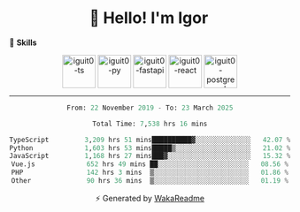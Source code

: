 <h1 align="center">👋 Hello! I'm Igor</h1>

<!--🚀 **Stats**

<div align="center">
  <img height="200px" alt="iguit0-card-stats" src="https://github-readme-stats.vercel.app/api?username=iguit0&show_icons=false&theme=catppuccin_mocha&include_all_commits=true&count_private=true&hide=contribs&rank_icon=github"/>
</div>-->

<!------->

🎯 **Skills**

<div style="display: inline-block;" align="center">
  <img align="center" alt="iguit0-ts" height="60" width="60" src="https://cdn.jsdelivr.net/gh/devicons/devicon/icons/typescript/typescript-original.svg" /> 
  <img align="center" alt="iguit0-py" height="60" width="60" src="https://cdn.jsdelivr.net/gh/devicons/devicon/icons/python/python-original-wordmark.svg" />
  <img align="center" alt="iguit0-fastapi" height="60" width="60" src="https://cdn.jsdelivr.net/gh/devicons/devicon@latest/icons/fastapi/fastapi-original-wordmark.svg" />
  <img align="center" alt="iguit0-react" height="60" width="60" src="https://cdn.jsdelivr.net/gh/devicons/devicon/icons/react/react-original.svg" />
  <img align="center" alt="iguit0-postgresql" height="60" width="60" src="https://cdn.jsdelivr.net/gh/devicons/devicon/icons/postgresql/postgresql-original-wordmark.svg" />

-------

<!--START_SECTION:waka-->

```python
From: 22 November 2019 - To: 23 March 2025

Total Time: 7,538 hrs 16 mins

TypeScript         3,209 hrs 51 mins██████████▓░░░░░░░░░░░░░░   42.07 %
Python             1,603 hrs 53 mins█████▒░░░░░░░░░░░░░░░░░░░   21.02 %
JavaScript         1,168 hrs 27 mins███▓░░░░░░░░░░░░░░░░░░░░░   15.32 %
Vue.js             652 hrs 49 mins ██░░░░░░░░░░░░░░░░░░░░░░░   08.56 %
PHP                142 hrs 3 mins  ▒░░░░░░░░░░░░░░░░░░░░░░░░   01.86 %
Other              90 hrs 36 mins  ▒░░░░░░░░░░░░░░░░░░░░░░░░   01.19 %
```

<!--END_SECTION:waka-->

⚡ Generated by [WakaReadme](https://github.com/athul/waka-readme)
